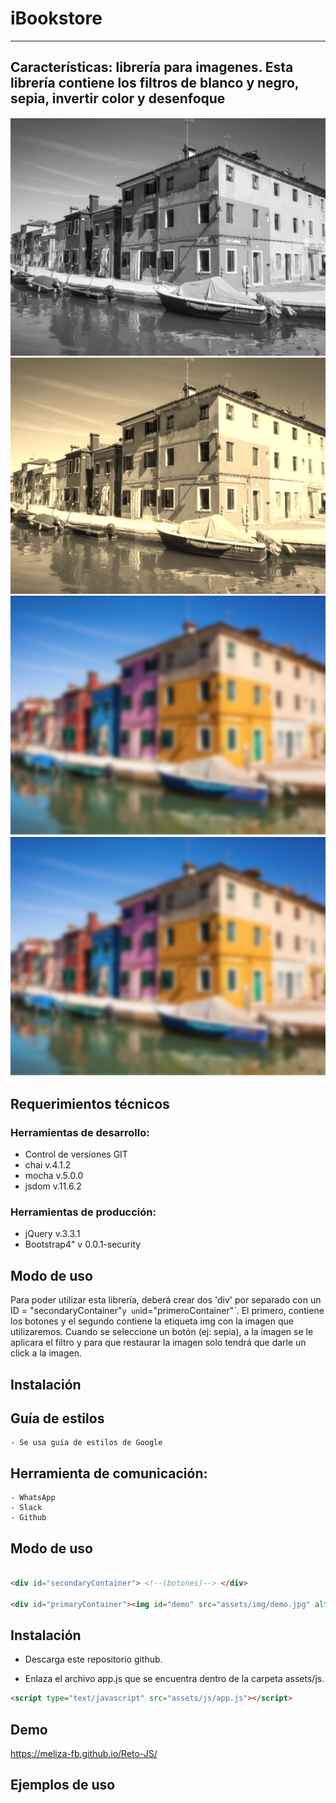 # iBookstore
------------------------------------------------------------------
## Características: librería para imagenes. Esta librería contiene los filtros de blanco y negro, sepia, invertir color y desenfoque
![carpeta](/assets/img/illustration/BlackWhite.jpg)
![carpeta](/assets/img/illustration/Sepia.jpg)
![carpeta](/assets/img/illustration/invert.jpg)
![carpeta](/assets/img/illustration/blur.jpg)

## Requerimientos técnicos

### Herramientas de desarrollo:
- Control de versiones GIT
- chai v.4.1.2
- mocha v.5.0.0
- jsdom v.11.6.2

### Herramientas de producción:
- jQuery v.3.3.1
- Bootstrap4" v 0.0.1-security


## Modo de uso

 Para poder utilizar esta librería, deberá crear dos 'div' por separado con un ID = "secondaryContainer"` y un `id="primeroContainer"`. El primero, contiene los botones y el segundo contiene la etiqueta img con la imagen que utilizaremos.
 Cuando se seleccione un botón (ej: sepia), a la imagen se le aplicara el filtro y para que restaurar la imagen solo tendrá que darle un click a la imagen.

## Instalación


## Guía de estilos
	- Se usa guía de estilos de Google

## Herramienta de comunicación:
	- WhatsApp
	- Slack
	- Github

## Modo de uso


```html

<div id="secondaryContainer"> <!--(botones)--> </div>

<div id="primaryContainer"><img id="demo" src="assets/img/demo.jpg" alt="photo demo"></div>

```



## Instalación

- Descarga este repositorio github.

- Enlaza el archivo app.js que se encuentra dentro de la carpeta assets/js.

```html
<script type="text/javascript" src="assets/js/app.js"></script>
```


## Demo

https://meliza-fb.github.io/Reto-JS/

## Ejemplos de uso
